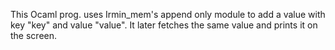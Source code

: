 This Ocaml prog. uses Irmin_mem's append only module to add a value with key "key" and value "value". It later fetches the same value and prints it on the screen.
